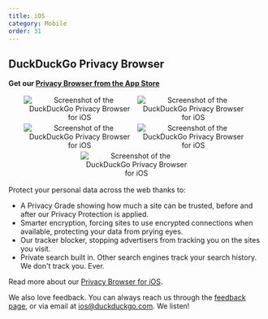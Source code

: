 ```yaml
---
title: iOS
category: Mobile
order: 31
---
```



<style>
    .screenshots {
        text-align: center;
    }

    .screenshots img {
        margin: 2px;
        max-width: 220px;
    }
</style>

<h2>DuckDuckGo Privacy Browser</h2>
<p>
    <strong>Get our
        <a href="https://itunes.apple.com/us/app/duckduckgo-search-stories/id663592361">Privacy Browser from the App Store</a></strong>
</p>

<p class="screenshots">
    <img alt="Screenshot of the DuckDuckGo Privacy Browser for iOS" src="{{ site.baseurl }}/images/21f7744514bad221ad0f8a766bdd2824.jpg" /><img alt="Screenshot of the DuckDuckGo Privacy Browser for iOS" src="{{ site.baseurl }}/images/5c8409e322afc6bb8ba1ad6f70e61faa.jpg" /><img alt="Screenshot of the DuckDuckGo Privacy Browser for iOS"
        src="{{ site.baseurl }}/images/5d390db8fea3bde1d347ddcb1ee505ca.jpg" /><img alt="Screenshot of the DuckDuckGo Privacy Browser for iOS" src="{{ site.baseurl }}/images/fee84e7838000692cc17f63b809f86b9.jpg" /><img alt="Screenshot of the DuckDuckGo Privacy Browser for iOS" src="{{ site.baseurl }}/images/b8a3faa1bab69ac6f2b595c07cf86348.jpg" />
</p>

<p>Protect your personal data across the web thanks to:</p>

<ul>
    <li>
        A Privacy Grade showing how much a site can be trusted, before and after our
        Privacy Protection is applied.
    </li>
    <li>
        Smarter encryption, forcing sites to use encrypted connections when
        available, protecting your data from prying eyes.
    </li>
    <li>
        Our tracker blocker, stopping advertisers from tracking you on the sites you
        visit.
    </li>
    <li>
        Private search built in. Other search engines track your search history. We
        don't track you. Ever.
    </li>
</ul>
<p>
    Read more about our
    <a href="https://duckduckgo.com/app">Privacy Browser for iOS</a>.
</p>

<p>
    We also love feedback. You can always reach us through the
    <a href="https://duckduckgo.com/feedback">feedback page</a>, or via email at
    <a href="mailto:ios@duckduckgo.com">ios@duckduckgo.com</a>. We listen!
</p>
